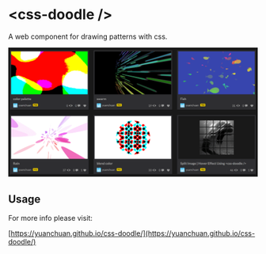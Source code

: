 # &lt;css-doodle /&gt;

A web component for drawing patterns with css.

<a href="https://codepen.io/collection/XyVkpQ/">
  <img src="screenshot/codepen.png" />
</a>


## Usage

For more info please visit:

[https://yuanchuan.github.io/css-doodle/](https://yuanchuan.github.io/css-doodle/)
